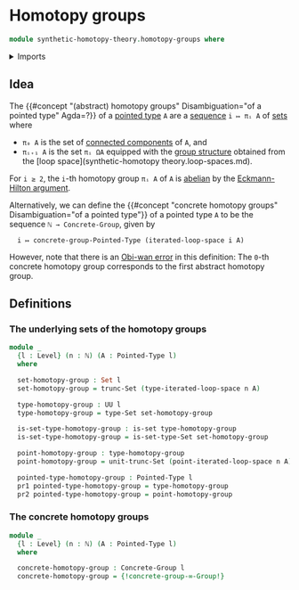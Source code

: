 # Homotopy groups

```agda
module synthetic-homotopy-theory.homotopy-groups where
```

<details><summary>Imports</summary>

```agda
open import elementary-number-theory.natural-numbers

open import foundation.connected-components
open import foundation.dependent-pair-types
open import foundation.set-truncations
open import foundation.sets
open import foundation.universe-levels

open import group-theory.concrete-groups

open import structured-types.pointed-types

open import synthetic-homotopy-theory.iterated-loop-spaces
```

</details>

## Idea

The
{{#concept "(abstract) homotopy groups" Disambiguation="of a pointed type" Agda=?}}
of a [pointed type](structured-types.pointed-types.md) `A` are a
[sequence](foundation.sequences.md) `i ↦ πᵢ A` of [sets](foundation.sets.md)
where

- `π₀ A` is the set of
  [connected components](foundation.connected-components.md) of `A`, and
- `πᵢ₊₁ A` is the set `πᵢ ΩA` equipped with the
  [group structure](group-theory.groups.md) obtained from the [loop
  space](synthetic-homotopy theory.loop-spaces.md).

For `i ≥ 2`, the `i`-th homotopy group `πᵢ A` of `A` is
[abelian](group-theory.abelian-groups.md) by the
[Eckmann-Hilton argument](synthetic-homotopy-theory.eckmann-hilton-argument.md).

Alternatively, we can define the
{{#concept "concrete homotopy groups" Disambiguation="of a pointed type"}} of a
pointed type `A` to be the sequence `ℕ → Concrete-Group`, given by

```text
  i ↦ concrete-group-Pointed-Type (iterated-loop-space i A)
```

However, note that there is an
[Obi-wan error](https://www.urbandictionary.com/define.php?term=Obi-wan+error)
in this definition: The `0`-th concrete homotopy group corresponds to the first
abstract homotopy group.

## Definitions

### The underlying sets of the homotopy groups

```agda
module _
  {l : Level} (n : ℕ) (A : Pointed-Type l)
  where

  set-homotopy-group : Set l
  set-homotopy-group = trunc-Set (type-iterated-loop-space n A)

  type-homotopy-group : UU l
  type-homotopy-group = type-Set set-homotopy-group

  is-set-type-homotopy-group : is-set type-homotopy-group
  is-set-type-homotopy-group = is-set-type-Set set-homotopy-group

  point-homotopy-group : type-homotopy-group
  point-homotopy-group = unit-trunc-Set (point-iterated-loop-space n A)

  pointed-type-homotopy-group : Pointed-Type l
  pr1 pointed-type-homotopy-group = type-homotopy-group
  pr2 pointed-type-homotopy-group = point-homotopy-group
```

### The concrete homotopy groups

```agda
module _
  {l : Level} (n : ℕ) (A : Pointed-Type l)
  where

  concrete-homotopy-group : Concrete-Group l
  concrete-homotopy-group = {!concrete-group-∞-Group!}
```
